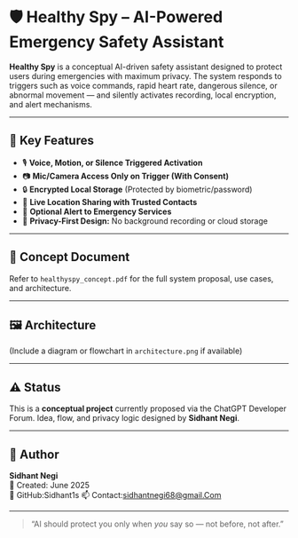 # 🛡️ Healthy Spy – AI-Powered Emergency Safety Assistant

**Healthy Spy** is a conceptual AI-driven safety assistant designed to protect users during emergencies with maximum privacy. The system responds to triggers such as voice commands, rapid heart rate, dangerous silence, or abnormal movement — and silently activates recording, local encryption, and alert mechanisms.

---

## 🧠 Key Features

- 🎙️ **Voice, Motion, or Silence Triggered Activation**
- 📷 **Mic/Camera Access Only on Trigger (With Consent)**
- 🔒 **Encrypted Local Storage** (Protected by biometric/password)
- 📍 **Live Location Sharing with Trusted Contacts**
- 🚨 **Optional Alert to Emergency Services**
- 🔐 **Privacy-First Design:** No background recording or cloud storage

---

## 📄 Concept Document

Refer to `healthyspy_concept.pdf` for the full system proposal, use cases, and architecture.

---

## 🖼️ Architecture

(Include a diagram or flowchart in `architecture.png` if available)

---

## ⚠️ Status

This is a **conceptual project** currently proposed via the ChatGPT Developer Forum. Idea, flow, and privacy logic designed by **Sidhant Negi**.

---

## 📌 Author

**Sidhant Negi**  
📅 Created: June 2025  
🔗 GitHub:Sidhant1s
📫 Contact:sidhantnegi68@gmail.Com 

---

> “AI should protect you only when *you* say so — not before, not after.”
